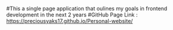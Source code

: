 #This a single page application that oulines my goals in frontend development in the next 2 years 
#GitHub Page Link :
https://preciousyaks17.github.io/Personal-website/
